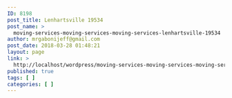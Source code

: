 ```yaml
---
ID: 8198
post_title: Lenhartsville 19534
post_name: >
  moving-services-moving-services-moving-services-lenhartsville-19534
author: mrgabonijeff@gmail.com
post_date: 2018-03-28 01:48:21
layout: page
link: >
  http://localhost/wordpress/moving-services-moving-services-moving-services-lenhartsville-19534/
published: true
tags: [ ]
categories: [ ]
---
```

